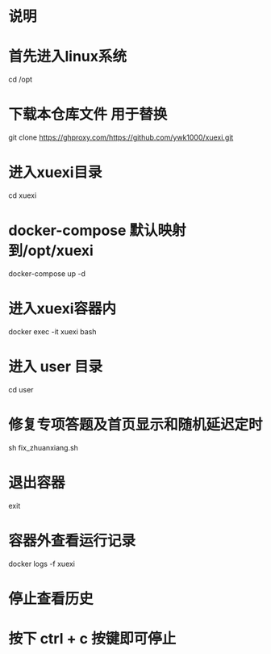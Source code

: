 # 说明
# 首先进入linux系统
cd /opt
# 下载本仓库文件 用于替换
git clone https://ghproxy.com/https://github.com/ywk1000/xuexi.git
# 进入xuexi目录
cd xuexi
# docker-compose 默认映射到/opt/xuexi
docker-compose up -d
# 进入xuexi容器内
docker exec -it xuexi bash
# 进入 user 目录
cd user
# 修复专项答题及首页显示和随机延迟定时
sh fix_zhuanxiang.sh
# 退出容器
exit
# 容器外查看运行记录
docker logs -f xuexi
# 停止查看历史
# 按下 ctrl + c 按键即可停止
